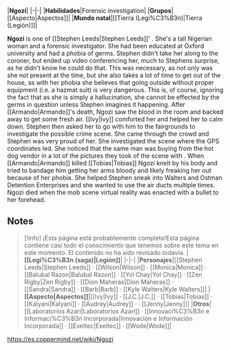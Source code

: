 |**Ngozi**|
|-|-|
|**Habilidades**|Forensic investigation|
|**Grupos**|[[Aspecto\|Aspectos]]|
|**Mundo natal**|[[Tierra (Legi%C3%B3n)\|Tierra (Legión)]]|

**Ngozi** is one of [[Stephen Leeds\|Stephen Leeds]]' .
She's a tall Nigerian woman and a forensic investigator. She had been educated at Oxford university and had a phobia of germs.
Stephen didn't take her along to the coroner, but ended up video conferencing her, much to Stephens surprise, as he didn't know he could do that. This was necessary, as not only was she not present at the time, but she also takes a lot of time to get out of the house, as with her phobia she believes that going outside without proper equipment (i.e. a hazmat suit) is very dangerous. This is, of course, ignoring the fact that as she is simply a hallucination, she cannot be effected by the germs in question unless Stephen imagines it happening.
After [[Armando\|Armando]]'s death, Ngozi saw the blood in the room and backed away to get some fresh air. [[Ivy\|Ivy]] comforted her and helped her to calm down. Stephen then asked her to go with him to the fairgrounds to investigate the possible crime scene.  She came through the crowd and Stephen was very proud of her. She investigated the scene where the GPS coordinates led. She noticed that the same man was buying from the hot dog vendor in a lot of the pictures they took of the scene with . When [[Armando\|Armando]] killed [[Tobias\|Tobias]] Ngozi knelt by his body and tried to bandage him getting her arms bloody and likely freaking her out because of her phobia. She helped Stephen sneak into Walters and Ostman Detention Enterprises and she wanted to use the air ducts multiple times. Ngozi died when the mob scene virtual reality was enacted with a bullet to her forehead.

## Notes

> [!info] ¡Esta página está probablemente completa!Esta página contiene casi todo el conocimiento que tenemos sobre este tema en este momento.
El contenido no ha sido revisado todavía.
|**[[Legi%C3%B3n (saga)\|Legión]]**|
|-|-|
|**Personajes**|[[Stephen Leeds\|Stephen Leeds]] · [[Wilson\|Wilson]] · [[Monica\|Monica]] · [[Balubal Razon\|Balubal Razon]] · [[Yol Chay\|Yol Chay]] · [[Zen Rigby\|Zen Rigby]] · [[Dion Maheras\|Dion Maheras]] · [[Sandra\|Sandra]] · [[Barb\|Barb]] · [[Kyle Walters\|Kyle Walters]]|
|**[[Aspecto\|Aspectos]]**|[[Ivy\|Ivy]] · [[J.C.\|J.C.]] · [[Tobias\|Tobias]] · [[Kalyani\|Kalyani]] · [[Audrey\|Audrey]] ·  · [[Jenny\|Jenny]]|
|**Otros**|[[Laboratorios Azari\|Laboratorios Azari]] · [[Innovaci%C3%B3n e Informaci%C3%B3n Incorporada\|Innovación e Información Incorporada]] · [[Exeltec\|Exeltec]] · [[Wode\|Wode]]|



https://es.coppermind.net/wiki/Ngozi